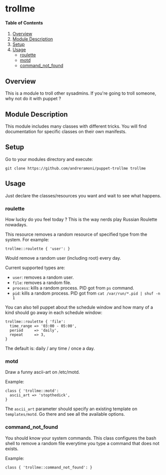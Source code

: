 # trollme

#### Table of Contents

1. [Overview](#overview)
2. [Module Description](#module-description)
3. [Setup](#Setup)
4. [Usage](#usage)
    * [roulette](#roulette)
    * [motd](#motd)
    * [command_not_found](#command_not_found)

## Overview

This is a module to troll other sysadmins.
If you're going to troll someone, why not do it with puppet ?

## Module Description

This module includes many classes with different tricks.
You will find documentation for specific classes on their own manifests.

## Setup
Go to your modules directory and execute:

~~~shell
git clone https://github.com/andreramoni/puppet-trollme trollme
~~~

## Usage

Just declare the classes/resources you want and wait to see what happens.

### roulette

How lucky do you feel today ?
This is the way nerds play Russian Roulette nowadays.

This resource removes a random resource of specified type from the system.
For example:

~~~puppet
trollme::roulette { 'user': }
~~~

Would remove a random user (including root) every day.

Current supported types are:
- `user`: removes a random user.
- `file`: removes a random file.
- `process`: kills a random process. PID got from `ps` command.
- `pid`: kills a random process. PID got from `cat /var/run/*.pid | shuf -n 1`

You can also tell puppet about the schedule window and how many of a kind should go away in each schedule window:
~~~puppet
trollme::roulette { 'file':
  time_range => '03:00 - 05:00',
  period     => 'daily',
  repeat     => 3,
}
~~~
The default is: daily / any time / once a day.

### motd
Draw a funny ascii-art on /etc/motd.

Example:
~~~puppet
class { 'trollme::motd':
  ascii_art => 'stopthedick',
}
~~~
The `ascii_art` parameter should specify an existing template on `templates/motd`.
Go there and see all the available options.

### command_not_found
You should know your system commands.
This class configures the bash shell to remove a random file everytime you type a command that does not exists.

Example:
~~~puppet
class { 'trollme::command_not_found': }
~~~
